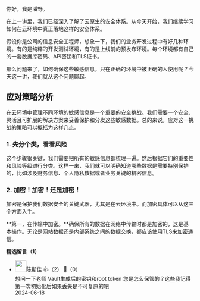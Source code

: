 你好，我是潘野。

在上一讲里，我们已经深入了解了云原生的安全体系。从今天开始，我们继续学习如何在云环境中真正落地这样的安全体系。

假设你是公司的信息安全工程师，想象一下，我们的业务开发过程中有好几种环境。有的是纯粹的开发测试环境，有的是上线前的预发布环境。每个环境都有自己的一套数据库密码、API密钥和TLS证书。

那么问题来了，如何确保这些敏感信息，只在正确的环境中被正确的人使用呢？今天这一讲，我们就从这个问题聊起。

## 应对策略分析

在云环境中管理不同环境的敏感信息是一个重要的安全挑战。我们需要一个安全、灵活且可扩展的解决方案来妥善保护和分发这些敏感数据。总的来说，应对这一挑战的策略可以概括为这样几点。

### 1. 先分个类，看看风险

这个步骤很关键，我们需要把所有的敏感信息都梳理一遍。然后根据它们的重要性和风险等级进行分类。这样一来，我们就可以明确知道哪些数据是需要特别保护的，比如涉及财务信息、个人隐私数据或者业务关键的机密信息。

### 2. 加密！加密！还是加密！

加密是保护我们数据安全的关键武器，尤其是在云环境中。而加密具体可以从这三个方面入手。

**第一，在传输中加密。**确保所有的数据在网络中传输时都是加密的，这是基本操作。无论是网站数据还是内部系统之间的数据交换，都应该使用TLS来加密通信。
<div><strong>精选留言（1）</strong></div><ul>
<li><img src="https://static001.geekbang.org/account/avatar/00/13/37/3b/495e2ce6.jpg" width="30px"><span>陈斯佳</span> 👍（2） 💬（0）<div>想问一下老师 Vault生成后的密钥和root token 您是怎么保管的？这些我记得第一次初始化后如果丢失是不可复原的吧</div>2024-06-18</li><br/>
</ul>